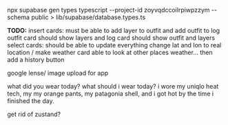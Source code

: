npx supabase gen types typescript --project-id zoyvqdccoilrpiwpzzym --schema public > lib/supabase/database.types.ts


**TODO:**
insert cards: must be able to add layer to outfit and add outfit to log
outfit card should show layers and log card should show outfit and layers
select cards: should be able to update everything
change lat and lon to real location / make weather card able to look at other places weather... then add a history button

google lense/ image upload for app

what did you wear today?
what should i wear today?
i wore my uniqlo heat tech, my my orange pants, my patagonia shell, and i got hot by the time i finished the day.


get rid of zustand?

